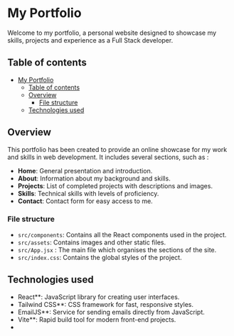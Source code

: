 # My Portfolio

Welcome to my portfolio, a personal website designed to showcase my skills, projects and experience as a Full Stack developer.

## Table of contents

- [My Portfolio](#my-portfolio)
  - [Table of contents](#table-of-contents)
  - [Overview](#overview)
    - [File structure](#file-structure)
  - [Technologies used](#technologies-used)


## Overview

This portfolio has been created to provide an online showcase for my work and skills in web development. It includes several sections, such as :

- **Home**: General presentation and introduction.
- **About**: Information about my background and skills.
- **Projects**: List of completed projects with descriptions and images.
- **Skills**: Technical skills with levels of proficiency.
- **Contact**: Contact form for easy access to me.


### File structure

- `src/components`: Contains all the React components used in the project.
- `src/assets`: Contains images and other static files.
- `src/App.jsx` : The main file which organises the sections of the site.
- `src/index.css`: Contains the global styles of the project.

## Technologies used

- React**: JavaScript library for creating user interfaces.
- Tailwind CSS**: CSS framework for fast, responsive styles.
- EmailJS**: Service for sending emails directly from JavaScript.
- Vite**: Rapid build tool for modern front-end projects.
- 